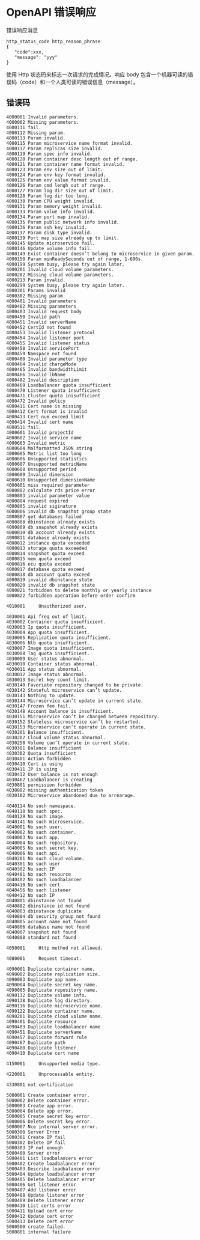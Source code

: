 # OpenAPI 错误响应

错误响应消息

    http_status_code http_reason_phrase
    {
       "code":xxx,
       "message": "yyy"
    }

使用 Http 状态码来标志一次请求的完成情况。响应 body 包含一个机器可读的错误码（code）和一个人类可读的错误信息（message）。

## 错误码

    4000001 Invalid parameters.     
    4000002 Missing parameters.     
    4000111 fail.       
    4000112 Missing param.      
    4000113 Param invalid.      
    4000115 Param microservice name format invalid.     
    4000117 Param replicas size invalid.        
    4000119 Param spec info invalid.        
    4000120 Param container desc length out of range.       
    4000121 Param container name format invalid.        
    4000123 Param env size out of limit.        
    4000124 Param env key format invalid.       
    4000125 Param env value format invalid.     
    4000126 Param cmd lengh out of range.       
    4000127 Param log dir size out of limit.        
    4000128 Param log dir too long.     
    4000130 Param CPU weight invalid.       
    4000131 Param memory weight invalid.        
    4000133 Param volue info invalid.       
    4000134 Param port map invalid.     
    4000135 Param public network info invalid.      
    4000136 Param ssh key invalid.      
    4000137 Param disk type invalid.        
    4000139 Port map size already up to limit.      
    4000145 Update microservice fail.       
    4000146 Update volume info fail.        
    4000149 Exist container doesn’t belong to microservice in given param.      
    4000150 Param minReadySeconds out of range, 1-600s.     
    4000199 System busy, please try again later.        
    4000201 Invalid cloud volume parameters.        
    4000202 Missing cloud volume parameters.        
    4000213 Param invalid.      
    4000299 System busy, please try again later.        
    4000301 Params invalid      
    4000302 Missing param       
    4000401 Invalid parameters      
    4000402 Missing parameters      
    4000403 Invalid request body        
    4000450 Invalid path        
    4000451 Invalid serverName      
    4000452 CertId not found        
    4000453 Invalid listener protocol       
    4000454 Invalid listener port       
    4000455 Invalid listener status     
    4000458 Invalid servicePort     
    4000459 Namspace not found      
    4000460 Invalid parameter type      
    4000464 Invalid chargeMode      
    4000465 Invalid bandwidthLimit      
    4000466 Invalid lbName      
    4000482 Invalid description     
    4000469 Loadbalancer quota insufficient     
    4000470 Listener quota insufficient     
    4000471 Cluster quota inisufficient     
    4000472 Invalid policy      
    4000411 Cert name is missing        
    4000412 Cert format is invalid      
    4000413 Cert num exceed limit       
    4000414 Invalid cert name       
    4000511 fail.
    4000601 Invalid projectId
    4000602 Invalid service name
    4000603 Invalid metric
    4000604 Malformatted JSON string
    4000605 Metric list too long
    4000606 Unsupported statistics
    4000607 Unsupported metricName
    4000608 Unsupported period
    4000609 Invalid dimension
    4000610 Unsupported dimensionName
    4000801 miss required parameter
    4000802 calculate rds price error
    4000803 invalid parameter value
    4000804 request expired
    4000805 invalid siginature
    4000806 invalid db snapshot group state
    4000807 get databases failed
    4000808 dbinstance already exists
    4000809 db snapshot already exists
    4000810 db account already exists
    4000811 database already exists
    4000812 instance quota exceeded
    4000813 storage quota exceeded
    4000814 snapshot quota exceed
    4000815 mem quota exceed
    4000816 ecu quota exceed
    4000817 database quota exceed
    4000818 db account quota exceed
    4000819 invalid dbinstance state
    4000820 invalid db snapshot state
    4000821 forbidden to delete monthly or yearly instance
    4000822 forbidden operation before order confirm

    4010001     Unauthorized user.

    4030001 Api freq out of limit.      
    4030002 Container quota insufficient.       
    4030003 Ip quota insufficient.      
    4030004 App quota insufficient.     
    4030005 Replication quota insufficient.     
    4030006 Nlb quota insufficient.     
    4030007 Image quota insufficient.       
    4030008 Tag quota insufficient.     
    4030009 User status abnormal.       
    4030010 Container status abnormal.      
    4030011 App status abnormal.        
    4030012 Image status abnormal.      
    4030013 Secret key count limit.     
    4030140 Favoriate repository changed to be private.     
    4030142 Stateful microservice can’t update.     
    4030143 Nothing to update.      
    4030144 Microservice can’t update in current state.     
    4030147 Frozen fee fail.        
    4030148 Account balance is insufficient.        
    4030151 Microservice can’t be changed between repository.       
    4030152 Stateless microservice can’t be restarted.      
    4030153 Microservice can’t operate in current state.        
    4030201 Balance insufficient.       
    4030202 Cloud volume status abnormal.       
    4030258 Volume can’t operate in current state.      
    4030301 Balance insufficient        
    4030302 Quota insufficient      
    4030401 Action forbidden        
    4030410 Cert is using       
    4030411 IP is using     
    4030432 User balance is not enough      
    4030462 Loadbalancer is creating
    4030801 permission forbidden
    4030802 missing authentication token
    4030102 Microservice abandoned due to arrearage.

    4040114 No such namespace.      
    4040118 No such spec.       
    4040129 No such image.      
    4040141 No such microservice.       
    4040001 No such user.       
    4040002 No such container.      
    4040003 No such app.        
    4040004 No such repository.     
    4040005 No such secret key.     
    4040006 No such api.        
    4040201 No such cloud volume.       
    4040301 No such user        
    4040302 No such IP      
    4040401 No such resource        
    4040402 No such loadbalancer        
    4040410 No such cert        
    4040456 No such listener        
    4040412 No such IP
    4040801 dbinstance not found
    4040802 dbinstance id not found
    4040803 dbinstance duplicate
    4040804 db security group not found
    4040805 account name not found
    4040806 database name not found
    4040807 snapshot not found
    4040808 standard not found

    4050001     Http method not allowed.

    4080001     Request timeout.

    4090001 Duplicate container name.       
    4090002 Duplicate replication size.     
    4090003 Duplicate app name.     
    4090004 Duplicate secret key name.      
    4090005 Duplicate repository name.      
    4090132 Duplicate volume info.      
    4090138 Duplicate log directory.        
    4090116 Duplicate microservice name.        
    4090122 Duplicate container name.       
    4090201 Duplicate cloud volume name.        
    4090401 Duplicate resource      
    4090483 Duplicate loadbalancer name     
    4090451 Duplicate serverName        
    4090457 Duplicate forward rule      
    4090467 Duplicate path      
    4090480 Duplicate listener      
    4090410 Duplicate cert name

    4150001     Unsupported media type.

    4220001     Unprocessable entity.
 
    4330801 not certification

    5000001 Create container error.     
    5000002 Delete container error.     
    5000003 Create app error.       
    5000004 Delete app error.       
    5000005 Create secret key error.        
    5000006 Delete secret key error.        
    5000007 Nce internal server error.      
    5000300 Server Error        
    5000301 Create IP fail      
    5000302 Delete IP fail      
    5000303 IP not enough       
    5000400 Server error        
    5000401 List loadbalancers error        
    5000402 Create loadbalancer error       
    5000403 Describe loadbalancer error     
    5000404 Update loadbalancer error       
    5000405 Delete loadbalancer error       
    5000406 Get listener error      
    5000407 Add listener error      
    5000408 Update listener error       
    5000409 Delete listener error       
    5000410 List certs error        
    5000411 Upload cert error       
    5000412 Update cert error       
    5000413 Delete cert error       
    5000500 create failed.
    5000801 internal failure